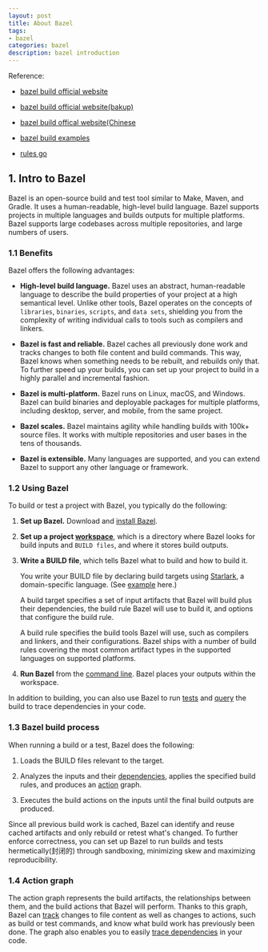 ```yaml
---
layout: post
title: About Bazel
tags:
- bazel
categories: bazel
description: bazel introduction
---
```



Reference:

- [bazel build official website](https://bazel.build/)

- [bazel build official website(bakup)](https://bazel.google.cn/)

- [bazel build offical website(Chinese](https://bazel.google.cn/about?hl=zh-cn)

- [bazel build examples](https://github.com/bazelbuild/examples)

- [rules go](https://github.com/bazel-contrib/rules_go)




<!-- more -->


## 1. Intro to Bazel

Bazel is an open-source build and test tool similar to Make, Maven, and Gradle. It uses a human-readable, high-level build language. Bazel supports projects in multiple languages and builds outputs for multiple platforms. Bazel supports large codebases across multiple repositories, and large numbers of users.

### 1.1 Benefits

Bazel offers the following advantages:

- **High-level build language.** Bazel uses an abstract, human-readable language to describe the build properties of your project at a high semantical level. Unlike other tools, Bazel operates on the concepts of `libraries`, `binaries`, `scripts`, and `data sets`, shielding you from the complexity of writing individual calls to tools such as compilers and linkers.

- **Bazel is fast and reliable.** Bazel caches all previously done work and tracks changes to both file content and build commands. This way, Bazel knows when something needs to be rebuilt, and rebuilds only that. To further speed up your builds, you can set up your project to build in a highly parallel and incremental fashion.

- **Bazel is multi-platform.** Bazel runs on Linux, macOS, and Windows. Bazel can build binaries and deployable packages for multiple platforms, including desktop, server, and mobile, from the same project.

- **Bazel scales.** Bazel maintains agility while handling builds with 100k+ source files. It works with multiple repositories and user bases in the tens of thousands.

- **Bazel is extensible.** Many languages are supported, and you can extend Bazel to support any other language or framework.

### 1.2 Using Bazel
To build or test a project with Bazel, you typically do the following:

1. **Set up Bazel.** Download and [install Bazel](https://bazel.google.cn/install).

2. **Set up a project [workspace](https://bazel.google.cn/concepts/build-ref#workspaces)**, which is a directory where Bazel looks for build inputs and `BUILD files`, and where it stores build outputs.

3. **Write a BUILD file**, which tells Bazel what to build and how to build it.

    You write your BUILD file by declaring build targets using [Starlark](https://bazel.google.cn/rules/language), a domain-specific language. (See [example](https://github.com/bazelbuild/bazel/blob/master/examples/cpp/BUILD) here.)

    A build target specifies a set of input artifacts that Bazel will build plus their dependencies, the build rule Bazel will use to build it, and options that configure the build rule.

    A build rule specifies the build tools Bazel will use, such as compilers and linkers, and their configurations. Bazel ships with a number of build rules covering the most common artifact types in the supported languages on supported platforms.

4. **Run Bazel** from the [command line](https://bazel.google.cn/reference/command-line-reference). Bazel places your outputs within the workspace.

In addition to building, you can also use Bazel to run [tests](https://bazel.google.cn/reference/test-encyclopedia) and [query](https://bazel.google.cn/query/guide) the build to trace dependencies in your code.

### 1.3 Bazel build process
When running a build or a test, Bazel does the following:

1. Loads the BUILD files relevant to the target.

2. Analyzes the inputs and their [dependencies](https://bazel.google.cn/concepts/dependencies), applies the specified build rules, and produces an [action](https://bazel.google.cn/extending/concepts#evaluation-model) graph.

3. Executes the build actions on the inputs until the final build outputs are produced.

Since all previous build work is cached, Bazel can identify and reuse cached artifacts and only rebuild or retest what's changed. To further enforce correctness, you can set up Bazel to run builds and tests hermetically(封闭的) through sandboxing, minimizing skew and maximizing reproducibility.


### 1.4 Action graph
The action graph represents the build artifacts, the relationships between them, and the build actions that Bazel will perform. Thanks to this graph, Bazel can [track](https://bazel.google.cn/run/build#build-consistency) changes to file content as well as changes to actions, such as build or test commands, and know what build work has previously been done. The graph also enables you to easily [trace dependencies](https://bazel.google.cn/query/guide) in your code.




<br />
<br />
<br />


